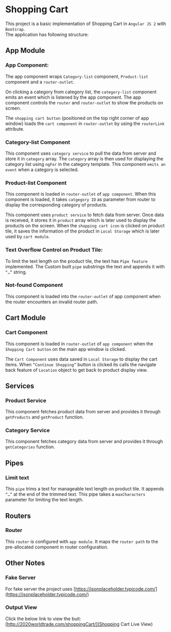 # Shopping Cart
This project is a basic implementation of Shopping Cart in `Angular JS 2` with `Bootsrap`.  
The application has following structure:
## App Module
### App Component:
The app component wraps `Category-list` component, `Product-list` component and a `router-outlet`.

On clicking a category from category list, the `category-list` component emits an event which is listened by the app component. The app component controls the `router` and `router-outlet` to show the products on screen.  

The `shopping cart button` (positioned on the top right corner of app window) loads the `cart component` in `router-outlet` by using the `routerLink` attribute. 

### Category-list Component
This component uses `category service` to pull the data from server and store it in `category` array. The `category` array is then used for displaying the category list using `ngFor` in the category template. This component `emits an event` when a category is selected. 

### Product-list Component
This component is loaded in `router-outlet` of `app component`. When this component is loaded, it takes `catgegory ID` as parameter from router to display the corresponding category of products.

This component uses `product service` to fetch data from server. Once data is received, it stores it in `product` array which is later used to display the products on the screen.
When the `shopping cart icon` is clicked on product tile, it saves the information of the product in `Local Storage` which is later used by `cart module`.

### Text Overflow Control on Product Tile:
To limit the text length on the product tile, the text has `Pipe feature` implemented. The Custom built `pipe` substrings the text and appends it with `“…”` string. 

### Not-found Component
This component is loaded into the `router-outlet` of app component when the router encounters an invalid router path.


## Cart Module

### Cart Component
This component is loaded in `router-outlet` of `app component` when the `Shopping Cart button` on the main app window is clicked. 

The `Cart Component` uses data saved in `Local Storage` to display the cart items.
When `“Continue Shopping”` button is clicked its calls the navigate back feature of `Location` object to get back to product display view. 

## Services

### Product Service
This component fetches product data from server and provides it through `getProducts` and `getProduct` function. 

### Category Service
This component fetches category data from server and provides it through `getCategories` function. 

## Pipes

### Limit text
This `pipe` trims a text for manageable text length on product tile. It appends `“…”` at the end of the trimmed text. This pipe takes a `maxCharacters` parameter for limiting the text length.

## Routers

### Router
This `router` is configured with `app module`. It maps the `router path` to the  pre-allocated component in router configuration. 

## Other Notes
### Fake Server
For fake server the project uses [https://jsonplaceholder.typicode.com/](https://jsonplaceholder.typicode.com/)

### Output View
Click the below link to view the buit:
[http://2020worldtrade.com/shoppingCart/](Shopping Cart Live View)





